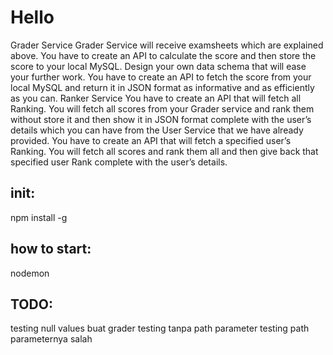 # Hello

Grader Service
Grader Service will receive examsheets which are explained above. You have to create an API to calculate the score and then store the score to your local MySQL. Design your own data schema that will ease your further work.
You have to create an API to fetch the score from your local MySQL and return it in JSON format as informative and as efficiently as you can.
Ranker Service
You have to create an API that will fetch all Ranking. You will fetch all scores from your Grader service and rank them without store it and then show it in JSON format complete with the user’s details which you can have from the User Service that we have already provided.
You have to create an API that will fetch a specified user’s Ranking. You will fetch all scores and rank them all and then give back that specified user Rank complete with the user’s details.

## init:
npm install -g

## how to start:
nodemon




## TODO:
testing null values buat grader
testing tanpa path parameter
testing path parameternya salah